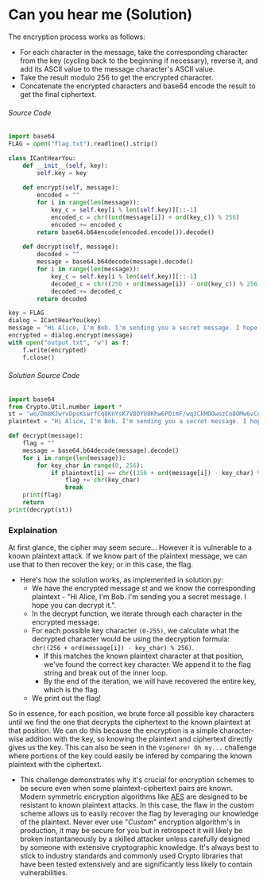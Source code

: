 # Can you hear me (Solution)

The encryption process works as follows:
- For each character in the message, take the corresponding character from the key (cycling back to the beginning if necessary), reverse it, and add its ASCII value to the message character's ASCII value.
- Take the result modulo 256 to get the encrypted character.
- Concatenate the encrypted characters and base64 encode the result to get the final ciphertext.

###### Source Code
```python
import base64
FLAG = open("flag.txt").readline().strip()

class ICantHearYou:
	def __init__(self, key):
		self.key = key
	
	def encrypt(self, message):
		encoded = ""
		for i in range(len(message)):
			key_c = self.key[i % len(self.key)][::-1]
			encoded_c = chr((ord(message[i]) + ord(key_c)) % 256)
			encoded += encoded_c
		return base64.b64encode(encoded.encode()).decode()
	
	def decrypt(self, message):
		decoded = ""
		message = base64.b64decode(message).decode()
		for i in range(len(message)):
			key_c = self.key[i % len(self.key)][::-1]
			decoded_c = chr((256 + ord(message[i]) - ord(key_c)) % 256)
			decoded += decoded_c
		return decoded

key = FLAG
dialog = ICantHearYou(key)
message = "Hi Alice, I'm Bob. I'm sending you a secret message. I hope you can decrypt it."
encrypted = dialog.encrypt(message)
with open("output.txt", "w") as f:
	f.write(encrypted)
	f.close()
```

###### Solution Source Code
```python
import base64
from Crypto.Util.number import *
st = 'wo/Dm8KJwrvDpsKswrfCq8KnYsK7V8OYU8Khw6PDimF/wq3CkMOOwozCo8OMw6vCq8Obw5fDocKawrzDg8K7wpvCo8KSwqPDkMKWw5HDmcOcU8OMw4nDnMOUw43Cl8OMwqtnwrvCicOiw6nCs8K5ZsO0wrHDp1DDjsKUw43ClMOMwpjDgsOWw6LDkcOgUMOQw7F1'
plaintext = "Hi Alice, I'm Bob. I'm sending you a secret message. I hope you can decrypt it."

def decrypt(message):
    flag = ""
    message = base64.b64decode(message).decode()
    for i in range(len(message)):
        for key_char in range(0, 256):
            if plaintext[i] == chr((256 + ord(message[i]) - key_char) % 256):
                flag += chr(key_char)
                break
    print(flag)
    return
print(decrypt(st))
```
### Explaination
At first glance, the cipher may seem secure... However it is vulnerable to a known plaintext attack. If we know part of the plaintext message, we can use that to then recover the key; or in this case, the flag.
- Here's how the solution works, as implemented in solution.py:
  - We have the encrypted message st and we know the corresponding plaintext - "Hi Alice, I'm Bob. I'm sending you a secret message. I hope you can decrypt it.".
  - In the decrypt function, we iterate through each character in the encrypted message:
  - For each possible key character `(0-255)`, we calculate what the decrypted character would be using the decryption formula: `chr((256 + ord(message[i]) - key_char) % 256)`.
    - If this matches the known plaintext character at that position, we've found the correct key character. We append it to the flag string and break out of the inner loop.
    - By the end of the iteration, we will have recovered the entire key, which is the flag.
  - We print out the flag!

So in essence, for each position, we brute force all possible key characters until we find the one that decrypts the ciphertext to the known plaintext at that position. We can do this because the encryption is a simple character-wise addition with the key, so knowing the plaintext and ciphertext directly gives us the key. This can also be seen in the `Vigenere! Oh my...` challenge where portions of the key could easily be infered by comparing the known plaintext with the ciphertext.

- This challenge demonstrates why it's crucial for encryption schemes to be secure even when some plaintext-ciphertext pairs are known. Modern symmetric encryption algorithms like [AES](https://en.wikipedia.org/wiki/Advanced_Encryption_Standard) are designed to be resistant to known plaintext attacks. In this case, the flaw in the custom scheme allows us to easily recover the flag by leveraging our knowledge of the plaintext. Never ever use "*Custom*" encryption algorithm's in production, it may be secure for you but in retrospect it will likely be broken instantaneously by a skilled attacker unless carefully designed by someone with extensive cryptographic knowledge. It's always best to stick to industry standards and commonly used Crypto libraries that have been tested extensively and are significantly less likely to contain vulnerabilities.


